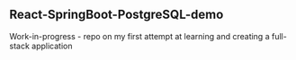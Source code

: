## React-SpringBoot-PostgreSQL-demo

Work-in-progress - repo on my first attempt at learning and creating a full-stack application
